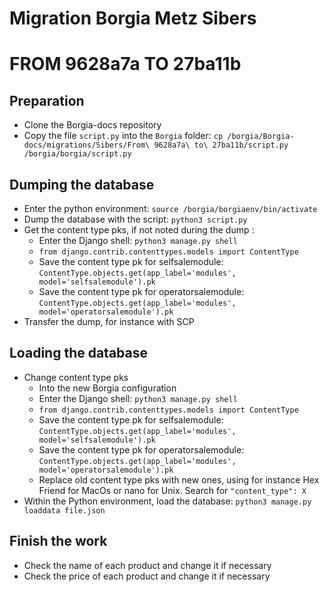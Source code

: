 # Migration Borgia Metz Sibers

# FROM 9628a7a TO 27ba11b

## Preparation

* Clone the Borgia-docs repository
* Copy the file `script.py` into the `Borgia` folder: `cp /borgia/Borgia-docs/migrations/Sibers/From\ 9628a7a\ to\ 27ba11b/script.py /borgia/borgia/script.py`

## Dumping the database

* Enter the python environment: `source /borgia/borgiaenv/bin/activate`
* Dump the database with the script: `python3 script.py`
* Get the content type pks, if not noted during the dump :
  * Enter the Django shell: `python3 manage.py shell`
  * `from django.contrib.contenttypes.models import ContentType`
  * Save the content type pk for selfsalemodule: `ContentType.objects.get(app_label='modules', model='selfsalemodule').pk`
  * Save the content type pk for operatorsalemodule: `ContentType.objects.get(app_label='modules', model='operatorsalemodule').pk`
* Transfer the dump, for instance with SCP

## Loading the database

* Change content type pks
  * Into the new Borgia configuration
  * Enter the Django shell: `python3 manage.py shell`
  * `from django.contrib.contenttypes.models import ContentType`
  * Save the content type pk for selfsalemodule: `ContentType.objects.get(app_label='modules', model='selfsalemodule').pk`
  * Save the content type pk for operatorsalemodule: `ContentType.objects.get(app_label='modules', model='operatorsalemodule').pk`
  * Replace old content type pks with new ones, using for instance Hex Friend for MacOs or nano for Unix. Search for `"content_type": X`
* Within the Python environment, load the database: `python3 manage.py loaddata file.json`

## Finish the work

* Check the name of each product and change it if necessary
* Check the price of each product and change it if necessary
